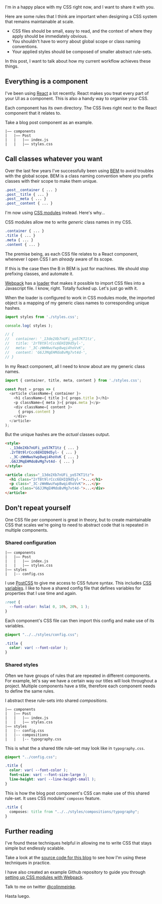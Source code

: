 I'm in a happy place with my CSS right now, and I want to
share it with you.

Here are some rules that I think are important when designing
a CSS system that remains maintainable at scale.

- CSS files should be small, easy to read, and the context of
  where they apply should be immediately obvious.
- You shouldn't have to worry about global scope or class
  naming conventions.
- Your applied styles should be composed of smaller abstract
  rule-sets.

In this post, I want to talk about how my current workflow
achieves these things.

## Everything is a component

I've been using [React](https://facebook.github.io/react) a
lot recently. React makes you treat every part of your UI as a
component. This is also a handy way to organise your CSS.

Each component has its own directory. The CSS lives right
next to the React component that it relates to.

Take a blog post component as an example.

```
|–– components
|   |–– Post
|   |   |–– index.js
|   |   |–– styles.css
```

## Call classes whatever you want

Over the last few years I've successfully been using
[BEM](http://getbem.com/naming) to avoid troubles with the
global scope. BEM is a class naming convention where you
prefix classes with their scope to make them unique.

```css
.post__container { ... }
.post__title { ... }
.post__meta { ... }
.post__content { ... }
```

I'm now using [CSS modules](https://github.com/css-modules/css-modules)
instead. Here's why...

CSS modules allow me to write *generic* class names in my
CSS.

```css
.container { ... }
.title { ... }
.meta { ... }
.content { ... }
```

The premise being, as each CSS file relates to a React
component, whenever I open CSS I am *already* aware of its
scope.

If this is the case then the B in BEM is just for machines.
We should stop prefixing classes, and automate it.

[Webpack](https://webpack.github.io) has a
[loader](https://github.com/webpack/css-loader) that makes it
possible to import CSS files into a Javascript file. I know,
right. Totally fucked up. Let's just go with it.

When the loader is configured to work in CSS modules mode,
the imported object is a mapping of my generic class
names to corresponding unique hashes.

```js
import styles from './styles.css';

console.log( styles );

// {
//   container: '_13de2Xb7nUFi_yo57KT1tz',
//   title: '2rT8t9lrCcc6EHIQ9d5yl-',
//   meta: '_3C-zWmNwuYwp8wqi4hoVvK',
//   content: 'G6JJMqEHMdoBvMg7vt4d-',
// }
```

In my React component, all I need to know about are my generic
class names.

```js
import { container, title, meta, content } from './styles.css';

const Post = props => (
  <article className={ container }>
    <h1 className={ title }>{ props.title }</h1>
    <p className={ meta }>{ props.meta }</p>
    <div className={ content }>
      { props.content }
    </div>
  </article>
);
```

But the unique hashes are the *actual* classes output.

```html
<style>
  ._13de2Xb7nUFi_yo57KT1tz { ... }
  .2rT8t9lrCcc6EHIQ9d5yl- { ... }
  ._3C-zWmNwuYwp8wqi4hoVvK { ... }
  .G6JJMqEHMdoBvMg7vt4d- { ... }
</style>

<article class="_13de2Xb7nUFi_yo57KT1tz">
  <h1 class="2rT8t9lrCcc6EHIQ9d5yl-">...</h1>
  <p class="_3C-zWmNwuYwp8wqi4hoVvK">...</p>
  <div class="G6JJMqEHMdoBvMg7vt4d-">...</div>
</article>
```

## Don't repeat yourself

One CSS file per component is great in theory, but to create
maintainable CSS that scales we're going to need to abstract
code that is repeated in multiple components.

### Shared configuration

```
|–– components
|   |–– Post
|   |   |–– index.js
|   |   |–– styles.css
|–– styles
|   |-- config.css
```

I use [PostCSS](https://github.com/postcss/postcss) to give me
access to CSS future syntax. This includes
[CSS variables](https://www.w3.org/TR/css-variables). I like
to have a shared config file that defines variables for
properties that I use time and again.

```css
:root {
  --font-color: hsla( 0, 10%, 20%, 1 );
}
```

Each component's CSS file can then import this config and make
use of its variables.

```css
@import "../../styles/config.css";

.title {
  color: var( --font-color );
}
```

### Shared styles

Often we have groups of rules that are repeated in different
components. For example, let's say we have a certain way our
titles will look throughout a project. Multiple components
have a title, therefore each component needs to define the
same rules.

I abstract these rule-sets into shared *compositions*.

```
|–– components
|   |–– Post
|   |   |–– index.js
|   |   |–– styles.css
|–– styles
|   |-- config.css
|   |-- compositions
|   |   |-- typography.css
```

This is what the a shared title rule-set may look like in
`typography.css`.

```css
@import "../config.css";

.title {
  color: var( --font-color );
  font-size: var( --font-size-large );
  line-height: var( --line-height-small );
}
```

This is how the blog post component's CSS can make use of this
shared rule-set. It uses CSS modules' `composes` feature.

```css
.title {
  composes: title from "../../styles/compositions/typography";
}
```

## Further reading

I've found these techniques helpful in allowing me to write
CSS that stays simple but endlessly scalable.

Take a look at the [source code for this blog](https://github.com/colinmeinke/colinmeinke/tree/master/src/common)
to see how I'm using these techniques in practice.

I have also created an example Github repository to guide you
through [setting up CSS modules with Webpack](https://github.com/colinmeinke/css-modules-universal-example).

Talk to me on twitter
[@colinmeinke](https://twitter.com/colinmeinke).

Hasta luego.
